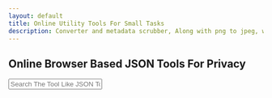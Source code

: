 ```yaml
---
layout: default
title: Online Utility Tools For Small Tasks
description: Converter and metadata scrubber, Along with png to jpeg, wav to mp3, Recet Image & Much more;
---
```


<section style="width: 100%;">
    <h1>Online Browser Based JSON Tools For Privacy</h1>
<div class="search-container">
   <i class="fas fa-search search-icon"></i>
   <input type="text" class="search-bar" id="searchInput" placeholder="Search The Tool Like JSON To Excel ....">
</div>


<div class="container">
<div class="tool-grid" id="toolsGrid">
</div>
</div>

<script src="/assets/js/json-tools.js"></script>
